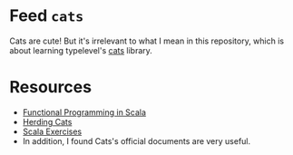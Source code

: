 # Feed `cats`

Cats are cute! But it's irrelevant to what I mean in this repository, which is about learning
typelevel's [cats](https://github.com/typelevel/cats) library.

# Resources

* [Functional Programming in Scala](https://www.manning.com/books/functional-programming-in-scala)
* [Herding Cats](http://eed3si9n.com/herding-cats/)
* [Scala Exercises](https://www.scala-exercises.org/cats)
* In addition, I found Cats's official documents are very useful.
